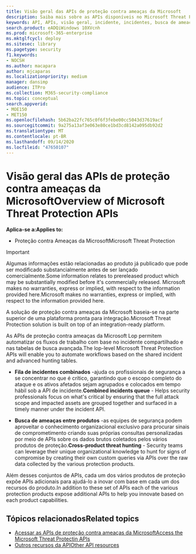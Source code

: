 ```yaml
---
title: Visão geral das APIs de proteção contra ameaças da Microsoft
description: Saiba mais sobre as APIs disponíveis no Microsoft Threat Protection
keywords: API, APIs, visão geral, incidente, incidentes, busca de ameaças
search.product: eADQiWindows 10XVcnh
ms.prod: microsoft-365-enterprise
ms.mktglfcycl: deploy
ms.sitesec: library
ms.pagetype: security
f1.keywords:
- NOCSH
ms.author: macapara
author: mjcaparas
ms.localizationpriority: medium
manager: dansimp
audience: ITPro
ms.collection: M365-security-compliance
ms.topic: conceptual
search.appverid:
- MOE150
- MET150
ms.openlocfilehash: 5b62ba22fc765c0f6f3febe00cc5043d37619acf
ms.sourcegitcommit: 9a275a13af3e063e80ce1bd3cd8142a095db92d2
ms.translationtype: MT
ms.contentlocale: pt-BR
ms.lasthandoff: 09/14/2020
ms.locfileid: "47650107"
---
```

# <a name="overview-of--microsoft-threat-protection-apis"></a><span data-ttu-id="3c240-104">Visão geral das APIs de proteção contra ameaças da Microsoft</span><span class="sxs-lookup"><span data-stu-id="3c240-104">Overview of  Microsoft Threat Protection APIs</span></span>

<span data-ttu-id="3c240-105">**Aplica-se a:**</span><span class="sxs-lookup"><span data-stu-id="3c240-105">**Applies to:**</span></span>
- <span data-ttu-id="3c240-106">Proteção contra Ameaças da Microsoft</span><span class="sxs-lookup"><span data-stu-id="3c240-106">Microsoft Threat Protection</span></span>


>[!IMPORTANT] 
><span data-ttu-id="3c240-107">Algumas informações estão relacionadas ao produto já publicado que pode ser modificado substancialmente antes de ser lançado comercialmente.</span><span class="sxs-lookup"><span data-stu-id="3c240-107">Some information relates to prereleased product which may be substantially modified before it's commercially released.</span></span> <span data-ttu-id="3c240-108">Microsoft makes no warranties, express or implied, with respect to the information provided here.</span><span class="sxs-lookup"><span data-stu-id="3c240-108">Microsoft makes no warranties, express or implied, with respect to the information provided here.</span></span>

<span data-ttu-id="3c240-109">A solução de proteção contra ameaças da Microsoft baseia-se na parte superior de uma plataforma pronta para integração.</span><span class="sxs-lookup"><span data-stu-id="3c240-109">Microsoft Threat Protection solution is built on top of an integration-ready platform.</span></span> 

<span data-ttu-id="3c240-110">As APIs de proteção contra ameaças da Microsoft Lop permitem automatizar os fluxos de trabalho com base no incidente compartilhado e nas tabelas de busca avançada.</span><span class="sxs-lookup"><span data-stu-id="3c240-110">The lop-level Microsoft Threat Protection APIs will enable you to automate workflows based on the shared incident and advanced hunting tables.</span></span>

- <span data-ttu-id="3c240-111">**Fila de incidentes combinados** -ajuda os profissionais de segurança a se concentrar no que é crítico, garantindo que o escopo completo do ataque e os ativos afetados sejam agrupados e colocados em tempo hábil sob a API de incidente.</span><span class="sxs-lookup"><span data-stu-id="3c240-111">**Combined incidents queue** - Helps security professionals focus on what's critical by ensuring that the full attack scope and impacted assets are grouped together and surfaced in a timely manner under the incident API.</span></span>

- <span data-ttu-id="3c240-112">**Busca de ameaças entre produtos** -as equipes de segurança podem aproveitar o conhecimento organizacional exclusivo para procurar sinais de comprometimento criando suas próprias consultas personalizadas por meio de APIs sobre os dados brutos coletados pelos vários produtos de proteção.</span><span class="sxs-lookup"><span data-stu-id="3c240-112">**Cross-product threat hunting** - Security teams can leverage their unique organizational knowledge to hunt for signs of compromise by creating their own custom queries via APIs over the raw data collected by the various protection products.</span></span> 

<span data-ttu-id="3c240-113">Além desses conjuntos de APIs, cada um dos vários produtos de proteção expõe APIs adicionais para ajudá-lo a inovar com base em cada um dos recursos do produto.</span><span class="sxs-lookup"><span data-stu-id="3c240-113">In addition to these set of APIs each of the various protection products expose additional APIs to help you innovate based on each product capabilities.</span></span>

## <a name="related-topics"></a><span data-ttu-id="3c240-114">Tópicos relacionados</span><span class="sxs-lookup"><span data-stu-id="3c240-114">Related topics</span></span>
- [<span data-ttu-id="3c240-115">Acessar as APIs de proteção contra ameaças da Microsoft</span><span class="sxs-lookup"><span data-stu-id="3c240-115">Access the Microsoft Threat Protectin APIs</span></span>](api-access.md)
- [<span data-ttu-id="3c240-116">Outros recursos da API</span><span class="sxs-lookup"><span data-stu-id="3c240-116">Other API resources</span></span>](api-articles.md)
